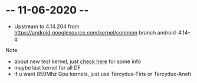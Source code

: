 # -- 11-06-2020 --
* Upstream to 4.14.204 from https://android.googlesource.com/kernel/common branch android-4.14-q

Note:
* about new test kernel, just <a href="https://github.com/ZyCromerZ/begonia/blob/changelogs/README.MD">check here</a> for some info
* maybe last kernel for all DF
* if u want 850Mhz Gpu kernels, just use Tercydux-Tiris or Tercydux-Aneh